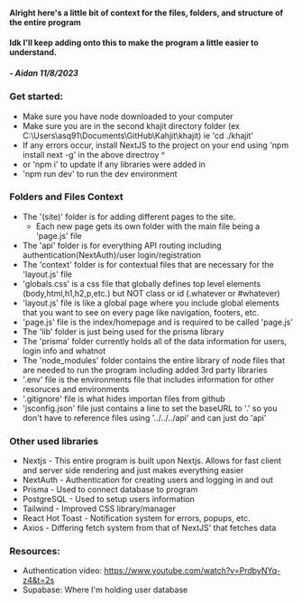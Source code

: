#### Alright here's a little bit of context for the files, folders, and structure of the entire program
#### Idk I'll keep adding onto this to make the program a little easier to understand. 
##### - Aidan 11/8/2023

### Get started:
- Make sure you have node downloaded to your computer
- Make sure you are in the second khajit directory folder (ex C:\Users\asq91\Documents\GitHub\Kahjit\khajit) ie 'cd ./khajit'
- If any errors occur, install NextJS to the project on your end using 'npm install next -g' in the above directroy ^
- or 'npm i' to update if any libraries were added in
- 'npm run dev' to run the dev environment

### Folders and Files Context
- The '(site)' folder is for adding different pages to the site.
    - Each new page gets its own folder with the main file being a 'page.js' file
- The 'api' folder is for everything API routing including authentication(NextAuth)/user login/registration
- The 'context' folder is for contextual files that are necessary for the 'layout.js' file
- 'globals.css' is a css file that globally defines top level elements (body,html,h1,h2,p,etc.) but NOT class or id (.whatever or #whatever)
- 'layout.js' file is like a global page where you include global elements that you want to see on every page like navigation, footers, etc.
- 'page.js' file is the index/homepage and is required to be called 'page.js'
- The 'lib' folder is just being used for the prisma library
- The 'prisma' folder currently holds all of the data information for users, login info and whatnot
- The 'node_modules' folder contains the entire library of node files that are needed to run the program including added 3rd party libraries
- '.env' file is the environments file that includes information for other resoruces and environments
- '.gitignore' file is what hides importan files from github
- 'jsconfig.json' file just contains a line to set the baseURL to '.' so you don't have to reference 
    files using '../../../api' and can just do 'api'

### Other used libraries
- Nextjs - This entire program is built upon Nextjs. Allows for fast client and server side rendering and just makes everything easier
- NextAuth - Authentication for creating users and logging in and out
- Prisma - Used to connect database to program
- PostgreSQL - Used to setup users information
- Tailwind - Improved CSS library/manager
- React Hot Toast - Notification system for errors, popups, etc.
- Axios - Differing fetch system from that of NextJS' that fetches data

### Resources:
- Authentication video: https://www.youtube.com/watch?v=PrdbyNYq-z4&t=2s
- Supabase: Where I'm holding user database